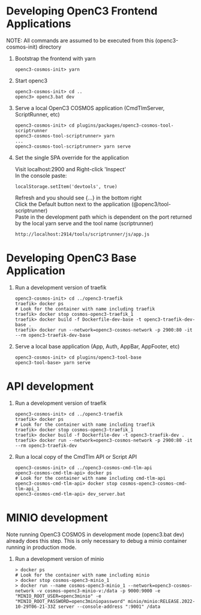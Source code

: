 # Developing OpenC3 Frontend Applications

NOTE: All commands are assumed to be executed from this (openc3-cosmos-init) directory

1.  Bootstrap the frontend with yarn

        openc3-cosmos-init> yarn

1.  Start openc3

        openc3-cosmos-init> cd ..
        openc3> openc3.bat dev

1.  Serve a local OpenC3 COSMOS application (CmdTlmServer, ScriptRunner, etc)

        openc3-cosmos-init> cd plugins/packages/openc3-cosmos-tool-scriptrunner
        openc3-cosmos-tool-scriptrunner> yarn
        ...
        openc3-cosmos-tool-scriptrunner> yarn serve

1.  Set the single SPA override for the application

    Visit localhost:2900 and Right-click 'Inspect'<br>
    In the console paste:

        localStorage.setItem('devtools', true)

    Refresh and you should see {...} in the bottom right<br>
    Click the Default button next to the application (@openc3/tool-scriptrunner)<br>
    Paste in the development path which is dependent on the port returned by the local yarn serve and the tool name (scriptrunner)

        http://localhost:2914/tools/scriptrunner/js/app.js

# Developing OpenC3 Base Application

1.  Run a development version of traefik

        openc3-cosmos-init> cd ../openc3-traefik
        traefik> docker ps
        # Look for the container with name including traefik
        traefik> docker stop cosmos-openc3-traefik_1
        traefik> docker build -f Dockerfile-dev-base -t openc3-traefik-dev-base .
        traefik> docker run --network=openc3-cosmos-network -p 2900:80 -it --rm openc3-traefik-dev-base

1.  Serve a local base application (App, Auth, AppBar, AppFooter, etc)

        openc3-cosmos-init> cd plugins/openc3-tool-base
        openc3-tool-base> yarn serve

# API development

1.  Run a development version of traefik

        openc3-cosmos-init> cd ../openc3-traefik
        traefik> docker ps
        # Look for the container with name including traefik
        traefik> docker stop cosmos-openc3-traefik_1
        traefik> docker build -f Dockerfile-dev -t openc3-traefik-dev .
        traefik> docker run --network=openc3-cosmos-network -p 2900:80 -it --rm openc3-traefik-dev

1.  Run a local copy of the CmdTlm API or Script API

        openc3-cosmos-init> cd ../openc3-cosmos-cmd-tlm-api
        openc3-cosmos-cmd-tlm-api> docker ps
        # Look for the container with name including cmd-tlm-api
        openc3-cosmos-cmd-tlm-api> docker stop cosmos-openc3-cosmos-cmd-tlm-api_1
        openc3-cosmos-cmd-tlm-api> dev_server.bat

# MINIO development

Note running OpenC3 COSMOS in development mode (openc3.bat dev) already does this step. This is only necessary to debug a minio container running in production mode.

1.  Run a development version of minio

        > docker ps
        # Look for the container with name including minio
        > docker stop cosmos-openc3-minio_1
        > docker run --name cosmos-openc3-minio_1 --network=openc3-cosmos-network -v cosmos-openc3-minio-v:/data -p 9000:9000 -e "MINIO_ROOT_USER=openc3minio" -e "MINIO_ROOT_PASSWORD=openc3miniopassword" minio/minio:RELEASE.2022-10-29T06-21-33Z server --console-address ":9001" /data
